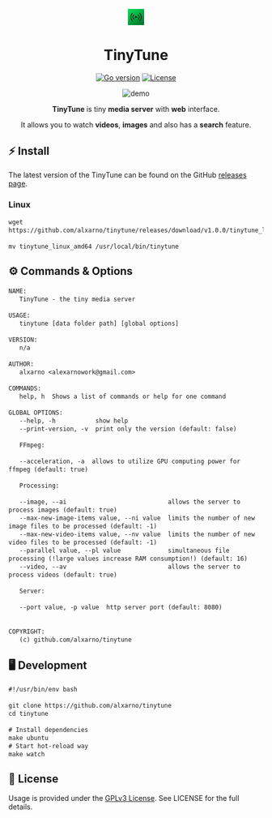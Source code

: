 <div align="center">

[![TinyTune][repo_logo_img]][repo_url]

# TinyTune

[![Go version][go_version_img]][go_dev_url]
[![License][repo_license_img]][repo_license_url]

<img alt="demo" src="./docs/demo.gif">

**TinyTune** is tiny **media server** with **web** interface.

It allows you to watch **videos**, **images** and also has a **search** feature.

</div>

## ⚡️ Install

The latest version of the TinyTune can be found on the GitHub [releases page](repo_release_url).

### Linux
```
wget https://github.com/alxarno/tinytune/releases/download/v1.0.0/tinytune_linux_amd64

mv tinytune_linux_amd64 /usr/local/bin/tinytune
```

## ⚙️ Commands & Options

```
NAME:
   TinyTune - the tiny media server

USAGE:
   tinytune [data folder path] [global options]

VERSION:
   n/a

AUTHOR:
   alxarno <alexarnowork@gmail.com>

COMMANDS:
   help, h  Shows a list of commands or help for one command

GLOBAL OPTIONS:
   --help, -h           show help
   --print-version, -v  print only the version (default: false)

   FFmpeg:

   --acceleration, -a  allows to utilize GPU computing power for ffmpeg (default: true)

   Processing:

   --image, --ai                            allows the server to process images (default: true)
   --max-new-image-items value, --ni value  limits the number of new image files to be processed (default: -1)
   --max-new-video-items value, --nv value  limits the number of new video files to be processed (default: -1)
   --parallel value, --pl value             simultaneous file processing (!large values increase RAM consumption!) (default: 16)
   --video, --av                            allows the server to process videos (default: true)

   Server:

   --port value, -p value  http server port (default: 8080)


COPYRIGHT:
   (c) github.com/alxarno/tinytune
```
## 🖥️ Development

```
#!/usr/bin/env bash

git clone https://github.com/alxarno/tinytune
cd tinytune

# Install dependencies
make ubuntu
# Start hot-reload way
make watch
```

## 🧾 License

Usage is provided under the [GPLv3 License](./LICENSE). See LICENSE for the full details.

<!-- Go -->

[go_version_img]: https://img.shields.io/badge/Go-1.22+-00ADD8?style=for-the-badge&logo=go
[go_report_img]: https://img.shields.io/badge/Go_report-A+-success?style=for-the-badge&logo=none
[go_dev_url]: https://pkg.go.dev/github.com/create-go-app/cli/v4

<!-- Repository -->

[repo_url]: https://github.com/alxarno/tinytune
[repo_logo_img]: ./docs/icon.jpg
[repo_license_url]: https://github.com/alxarno/tinytune/blob/main/LICENSE
[repo_license_img]: https://img.shields.io/github/license/alxarno/tinytune?style=for-the-badge&logo=none
[repo_release_url]: https://github.com/alxarno/tinytune/releases
